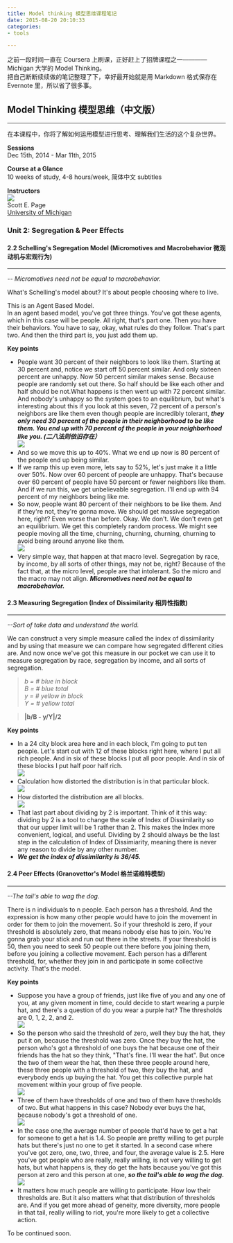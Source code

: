 ```yaml
---
title: Model thinking 模型思维课程笔记
date: 2015-08-20 20:10:33
categories:
- tools

---
```


之前一段时间一直在 Coursera 上刷课，正好赶上了招牌课程之一———— Michigan 大学的 Model Thinking。  
把自己断断续续做的笔记整理了下，幸好最开始就是用 Markdown 格式保存在 Evernote 里，所以省了很多事。

## Model Thinking 模型思维（中文版）
---

在本课程中，你将了解如何运用模型进行思考、理解我们生活的这个复杂世界。

**Sessions**  
Dec 15th, 2014 - Mar 11th, 2015

**Course at a Glance**  
10 weeks of study, 4-8 hours/week, 简体中文 subtitles

**Instructors**  
![](instructors.png)  
Scott E. Page  
[University of Michigan](https://www.coursera.org/umich)

### Unit 2: Segregation & Peer Effects

#### 2.2 Schelling's Segregation Model (Micromotives and Macrobehavior 微观动机与宏观行为)
---

*-- Micromotives need not be equal to macrobehavior.*

What's Schelling's model about? It's about people choosing where to live.

This is an Agent Based Model.  
In an agent based model, you've got three things. You've got these agents, which in this case will be people. All right, that's part one. Then you have their behaviors. You have to say, okay, what rules do they follow. That's part two. And then the third part is, you just add them up.

**Key points**

* People want 30 percent of their neighbors to look like them. Starting at 30 percent and, notice we start off 50 percent similar. And only sixteen percent are unhappy. Now 50 percent similar makes sense. Because people are randomly set out there. So half should be like each other and half should be not.What happens is then went up with 72 percent similar. And nobody's unhappy so the system goes to an equilibrium, but what's interesting about this if you look at this seven, 72 percent of a person's neighbors are like them even though people are incredibly tolerant, ***they only need 30 percent of the people in their neighborhood to be like them. You end up with 70 percent of the people in your neighborhood like you. (二八法则依旧存在）***  
![](2.2.1.png)  
* And so we move this up to 40%. What we end up now is 80 percent of the people end up being similar.
* If we ramp this up even more, lets say to 52%, let's just make it a little over 50%. Now over 60 percent of people are unhappy. That's because over 60 percent of people have 50 percent or fewer neighbors like them. And if we run this, we get unbelievable segregation. I'll end up with 94 percent of my neighbors being like me.
* So now, people want 80 percent of their neighbors to be like them. And if they're not, they're gonna move. We should get massive segregation here, right? Even worse than before. Okay. We don't. We don't even get an equilibrium. We get this completely random process. We might see people moving all the time, churning, churning, churning, churning to avoid being around anyone like them.  
![](2.2.2.png)  
* Very simple way, that happen at that macro level. Segregation by race, by income, by all sorts of other things, may not be, right? Because of the fact that, at the micro level, people are that intolerant. So the micro and the macro may not align. ***Micromotives need not be equal to macrobehavior.***

#### 2.3 Measuring Segregation (Index of Dissimilarity 相异性指数)
---

*--Sort of take data and understand the world.*

We can construct a very simple measure called the index of dissimilarity and by using that measure we can compare how segregated different cities are. And now once we've got this measure in our pocket we can use it to measure segregation by race, segregation by income, and all sorts of segregation.

> *b = # blue in block  
B = # blue total  
y = # yellow in block  
Y = # yellow total*

> **|b/B - y/Y|/2**

**Key points**

* In a 24 city block area here and in each block, I'm going to put ten people. Let's start out with 12 of these blocks right here, where I put all rich people. And in six of these blocks I put all poor people. And in six of these blocks I put half poor half rich.  
![](2.3.1.png)  
* Calculation how distorted the distribution is in that particular block.  
![](2.3.2.png)  
* How distorted the distribution are all blocks.  
![](2.3.3.png)  
* That last part about dividing by 2 is important. Think of it this way: dividing by 2 is a tool to change the scale of Index of Dissimilarity so that our upper limit will be 1 rather than 2. This makes the Index more convenient, logical, and useful. Dividing by 2 should always be the last step in the calculation of Index of Dissimiarity, meaning there is never any reason to divide by any other number.
* ***We get the index of dissimilarity is 36/45.***

#### 2.4 Peer Effects (Granovettor's Model 格兰诺维特模型)
---

*--The tail's able to wag the dog.*

There is n individuals to n people. Each person has a threshold. And the expression is how many other people would have to join the movement in order for them to join the movement. So if your threshold is zero, if your threshold is absolutely zero,  that means nobody else has to join. You're gonna grab your stick and run out there in the streets. If your threshold is 50, then you need to seek 50 people out there before you joining them, before you joining a collective movement. Each person has a different threshold, for, whether they join in and participate in some collective activity.
That's the model.

**Key points**

* Suppose you have a group of friends, just like five of you and any one of you, at any given moment in time, could decide to start wearing a purple hat, and there's a question of do you wear a purple hat? The thresholds are 0, 1, 2, 2, and 2.  
![](2.4.1.png)  
* So the person who said the threshold of zero, well they buy the hat, they put it on, because the threshold was zero. Once they buy the hat, the person who's got a threshold of one buys the hat because one of their friends has the hat so they think, "That's fine. I'll wear the hat". But once the two of them wear the hat, then these three people around here, these three people with a threshold of two, they buy the hat, and everybody ends up buying the hat. You get this collective purple hat movement within your group of five people.  
![](2.4.2.png)  
* Three of them have thresholds of one and two of them have thresholds of two. But what happens in this case? Nobody ever buys the hat, because nobody's got a threshold of one.  
![](2.4.3.png)  
* In the case one,the average number of people that'd have to get a hat for someone to get a hat is 1.4. So people are pretty willing to get purple hats but there's just no one to get it started. In a second case where you've got zero, one, two, three, and four, the average value is 2.5. Here you've got people who are really, really willing, is not very willing to get hats, but what happens is, they do get the hats because you've got this person at zero and this person at one, ***so the tail's able to wag the dog.***  
![](2.4.4.png)  
* It matters how much people are willing to participate. How low their thresholds are. But it also matters what that distribution of thresholds are. And if you get more ahead of geneity, more diversity, more people in that tail, really willing to riot, you're more likely to get a collective action.

To be continued soon.